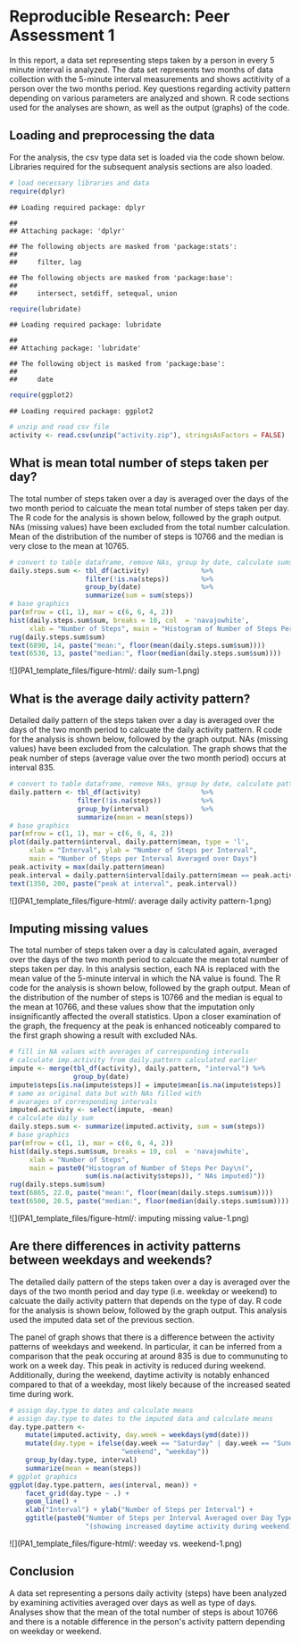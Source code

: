 # Reproducible Research: Peer Assessment 1
In this report, a data set representing steps taken by a person in every 5 minute interval is analyzed.  The data set represents two months of data collection with the 5-minute interval measurements and shows actitivity of a person over the two months period.  Key questions regarding activity pattern depending on various parameters are analyzed and shown.  R code sections used for the analyses are shown, as well as the output (graphs) of the code.

## Loading and preprocessing the data
For the analysis, the csv type data set is loaded via the code shown below.  Libraries required for the subsequent analysis sections are also loaded.


```r
# load necessary libraries and data
require(dplyr)
```

```
## Loading required package: dplyr
```

```
## 
## Attaching package: 'dplyr'
```

```
## The following objects are masked from 'package:stats':
## 
##     filter, lag
```

```
## The following objects are masked from 'package:base':
## 
##     intersect, setdiff, setequal, union
```

```r
require(lubridate)
```

```
## Loading required package: lubridate
```

```
## 
## Attaching package: 'lubridate'
```

```
## The following object is masked from 'package:base':
## 
##     date
```

```r
require(ggplot2)
```

```
## Loading required package: ggplot2
```

```r
# unzip and read csv file
activity <- read.csv(unzip("activity.zip"), stringsAsFactors = FALSE)
```

## What is mean total number of steps taken per day?
The total number of steps taken over a day is averaged over the days of the two month period to calcuate the mean total number of steps taken per day.  The R code for the analysis is shown below, followed by the graph output.  NAs (missing values) have been excluded from the total number calculation.  Mean of the distribution of the number of steps is 10766 and the median is very close to the mean at 10765.


```r
# convert to table dataframe, remove NAs, group by date, calculate sums
daily.steps.sum <- tbl_df(activity)             %>%
                   filter(!is.na(steps))        %>%
                   group_by(date)               %>%
                   summarize(sum = sum(steps))
# base graphics
par(mfrow = c(1, 1), mar = c(6, 6, 4, 2))
hist(daily.steps.sum$sum, breaks = 10, col  = 'navajowhite',
     xlab = "Number of Steps", main = "Histogram of Number of Steps Per Day")
rug(daily.steps.sum$sum)
text(6890, 14, paste("mean:", floor(mean(daily.steps.sum$sum))))
text(6530, 13, paste("median:", floor(median(daily.steps.sum$sum))))
```

![](PA1_template_files/figure-html/: daily sum-1.png)<!-- -->

## What is the average daily activity pattern?
Detailed daily pattern of the steps taken over a day is averaged over the days of the two month period to calcuate the daily activity pattern.  R code for the analysis is shown below, followed by the graph output.  NAs (missing values) have been excluded from the calculation.  The graph shows that the peak number of steps (average value over the two month period) occurs at interval 835.


```r
# convert to table dataframe, remove NAs, group by date, calculate pattern
daily.pattern <- tbl_df(activity)               %>%
                 filter(!is.na(steps))          %>%
                 group_by(interval)             %>%
                 summarize(mean = mean(steps))
# base graphics
par(mfrow = c(1, 1), mar = c(6, 6, 4, 2))
plot(daily.pattern$interval, daily.pattern$mean, type = 'l',
     xlab = "Interval", ylab = "Number of Steps per Interval",
     main = "Number of Steps per Interval Averaged over Days")
peak.activity = max(daily.pattern$mean)
peak.interval = daily.pattern$interval[daily.pattern$mean == peak.activity]
text(1350, 200, paste("peak at interval", peak.interval))
```

![](PA1_template_files/figure-html/: average daily activity pattern-1.png)<!-- -->

## Imputing missing values
The total number of steps taken over a day is calculated again, averaged over the days of the two month period to calcuate the mean total number of steps taken per day.  In this analysis section, each NA is replaced with the mean value of the 5-minute interval in which the NA value is found. The R code for the analysis is shown below, followed by the graph output.  Mean of the distribution of the number of steps is 10766 and the median is equal to the mean at 10766, and these values show that the imputation only insignificantly affected the overall statistics.  Upon a closer examination of the graph,  the frequency at the peak is enhanced noticeably compared to the first graph showing a result with excluded NAs.


```r
# fill in NA values with averages of corresponding intervals
# calculate imp.activity from daily.pattern calculated earlier
impute <- merge(tbl_df(activity), daily.pattern, "interval") %>%
                group_by(date)
impute$steps[is.na(impute$steps)] = impute$mean[is.na(impute$steps)]
# same as original data but with NAs filled with
# avarages of corresponding intervals
imputed.activity <- select(impute, -mean)
# calculate daily sum
daily.steps.sum <- summarize(imputed.activity, sum = sum(steps))
# base graphics
par(mfrow = c(1, 1), mar = c(6, 6, 4, 2))
hist(daily.steps.sum$sum, breaks = 10, col  = 'navajowhite',
     xlab = "Number of Steps",
     main = paste0("Histogram of Number of Steps Per Day\n(",
                   sum(is.na(activity$steps)), " NAs imputed)"))
rug(daily.steps.sum$sum)
text(6865, 22.0, paste("mean:", floor(mean(daily.steps.sum$sum))))
text(6500, 20.5, paste("median:", floor(median(daily.steps.sum$sum))))
```

![](PA1_template_files/figure-html/: imputing missing value-1.png)<!-- -->

## Are there differences in activity patterns between weekdays and weekends?
The detailed daily pattern of the steps taken over a day is averaged over the days of the two month period and day type (i.e. weekday or weekend) to calcuate the daily activity pattern that depends on the type of day.  R code for the analysis is shown below, followed by the graph output.  This analysis used the imputed data set of the previous section.

The panel of graph shows that there is a difference between the activity patterns of weekdays and weekend.  In particular, it can be inferred from a comparison that the peak occuring at around 835 is due to communuting to work on a week day.  This peak in activity is reduced during weekend.  Additionally, during the weekend, daytime activity is notably enhanced compared to that of a weekday, most likely because of the increased seated time during work.


```r
# assign day.type to dates and calculate means
# assign day.type to dates to the imputed data and calculate means 
day.type.pattern <-
    mutate(imputed.activity, day.week = weekdays(ymd(date)))                %>%
    mutate(day.type = ifelse(day.week == "Saturday" | day.week == "Sunday",
                            "weekend", "weekday"))                          %>%
    group_by(day.type, interval)                                            %>%
    summarize(mean = mean(steps))
# ggplot graphics
ggplot(day.type.pattern, aes(interval, mean)) +
    facet_grid(day.type ~ .) +
    geom_line() +
    xlab("Interval") + ylab("Number of Steps per Interval") +
    ggtitle(paste0("Number of Steps per Interval Averaged over Day Type\n",
                   "(showing increased daytime activity during weekend)"))
```

![](PA1_template_files/figure-html/: weeday vs. weekend-1.png)<!-- -->

## Conclusion
A data set representing a persons daily activity (steps) have been analyzed by examining activities averaged over days as well as type of days.  Analyses show that the mean of the total number of steps is about 10766 and there is a notable difference in the person's activity pattern depending on weekday or weekend.
